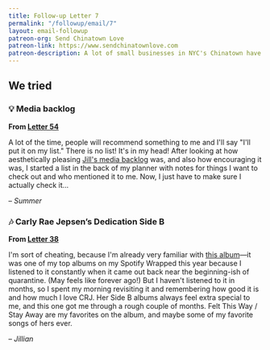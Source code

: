 ```yaml
---
title: Follow-up Letter 7
permalink: "/followup/email/7"
layout: email-followup
patreon-org: Send Chinatown Love
patreon-link: https://www.sendchinatownlove.com
patreon-description: A lot of small businesses in NYC's Chinatown have been struggling in the past year because of the pandemic. Send Chinatown Love is helping those businesses stay afloat and gifting meals to people in need.
---
```


## We tried

### 💡 Media backlog

**From [Letter 54](https://letterstosummer.com/54/)**

A lot of the time, people will recommend something to me and I'll say "I'll put it on my list." There is no list! It's in my head! After looking at how aesthetically pleasing [Jill's media backlog](https://www.notion.so/ff069a9e791345dcb0d4a364bd9a632f) was, and also how encouraging it was, I started a list in the back of my planner with notes for things I want to check out and who mentioned it to me. Now, I just have to make sure I actually check it...

– *Summer*

### 🎶 Carly Rae Jepsen’s Dedication Side B

**From [Letter 38](https://letterstosummer.com/38)**

I'm sort of cheating, because I'm already very familiar with [this album](https://open.spotify.com/album/7oHKKCXCFIv3J1Yh5F08pu)—it was one of my top albums on my Spotify Wrapped this year because I listened to it constantly when it came out back near the beginning-ish of quarantine. (May feels like forever ago!) But I haven't listened to it in months, so I spent my morning revisiting it and remembering how good it is and how much I love CRJ. Her Side B albums always feel extra special to me, and this one got me through a rough couple of months. Felt This Way / Stay Away are my favorites on the album, and maybe some of my favorite songs of hers ever.

– *Jillian*
